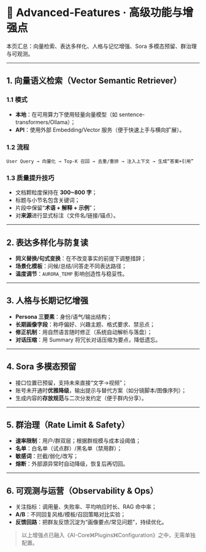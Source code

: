 # 🚀 Advanced-Features · 高级功能与增强点

本页汇总：向量检索、表达多样化、人格与记忆增强、Sora 多模态预留、群治理与可观测。

---

## 1. 向量语义检索（Vector Semantic Retriever）
### 1.1 模式
- **本地**：在可用算力下使用轻量向量模型（如 sentence-transformers/Ollama）；
- **API**：使用外部 Embedding/Vector 服务（便于快速上手与横向扩展）。

### 1.2 流程
```
User Query → 向量化 → Top-K 召回 → 去重/重排 → 注入上下文 → 生成“答案+引用”
```

### 1.3 质量提升技巧
- 文档颗粒度保持在 **300~800 字**；
- 标题与小节名包含关键词；
- 片段中保留“**术语 + 解释 + 示例**”；
- 对**来源**进行显式标注（文件名/链接/锚点）。

---

## 2. 表达多样化与防复读
- **同义替换/句式变换**：在不改变事实的前提下调整措辞；
- **场景化模板**：问候/总结/问答走不同表达路径；
- **温度调节**：`AURORA_TEMP` 影响创造性与稳妥性。

---

## 3. 人格与长期记忆增强
- **Persona 三要素**：身份/语气/输出结构；
- **长期画像字段**：称呼偏好、兴趣主题、格式要求、禁忌点；
- **修正机制**：用自然语言随时修正（系统自动解析与落盘）；
- **对话压缩**：用 Summary 将冗长对话压缩为要点，降低遗忘。

---

## 4. Sora 多模态预留
- 接口位置已预留，支持未来直接“文字→视频”；
- 账号未开通时**优雅降级**，输出提示与替代方案（如分镜脚本/图像序列）；
- 生成内容的**存放规范**与二次分发约定（便于群内分享）。

---

## 5. 群治理（Rate Limit & Safety）
- **速率限制**：用户/群双层；根据群规模与成本设阈值；
- **名单**：白名单（试点群）/黑名单（禁用群）；
- **敏感词**：拦截/弱化/改写；
- **熔断**：外部源异常时自动降级，恢复后再切回。

---

## 6. 可观测与运营（Observability & Ops）
- 关注指标：调用量、失败率、平均响应时长、RAG 命中率；
- **A/B**：不同回复风格/模板/召回策略对比实验；
- **反馈回路**：把群友反馈沉淀为“画像要点/常见问题”，持续优化。

> 以上增强点已融入《AI-Core》《Plugins》《Configuration》之中，无需单独配置。
